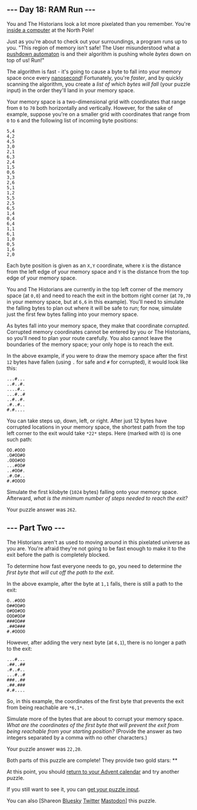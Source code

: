 \--- Day 18: RAM Run ---
----------

You and The Historians look a lot more pixelated than you remember. You're [inside a computer](/2017/day/2) at the North Pole!

Just as you're about to check out your surroundings, a program runs up to you. "This region of memory isn't safe! The User misunderstood what a [pushdown automaton](https://en.wikipedia.org/wiki/Pushdown_automaton) is and their algorithm is pushing whole *bytes* down on top of us! Run!"

The algorithm is fast - it's going to cause a byte to fall into your memory space once every [nanosecond](https://www.youtube.com/watch?v=9eyFDBPk4Yw)! Fortunately, you're *faster*, and by quickly scanning the algorithm, you create a *list of which bytes will fall* (your puzzle input) in the order they'll land in your memory space.

Your memory space is a two-dimensional grid with coordinates that range from `0` to `70` both horizontally and vertically. However, for the sake of example, suppose you're on a smaller grid with coordinates that range from `0` to `6` and the following list of incoming byte positions:

```
5,4
4,2
4,5
3,0
2,1
6,3
2,4
1,5
0,6
3,3
2,6
5,1
1,2
5,5
2,5
6,5
1,4
0,4
6,4
1,1
6,1
1,0
0,5
1,6
2,0

```

Each byte position is given as an `X,Y` coordinate, where `X` is the distance from the left edge of your memory space and `Y` is the distance from the top edge of your memory space.

You and The Historians are currently in the top left corner of the memory space (at `0,0`) and need to reach the exit in the bottom right corner (at `70,70` in your memory space, but at `6,6` in this example). You'll need to simulate the falling bytes to plan out where it will be safe to run; for now, simulate just the first few bytes falling into your memory space.

As bytes fall into your memory space, they make that coordinate *corrupted*. Corrupted memory coordinates cannot be entered by you or The Historians, so you'll need to plan your route carefully. You also cannot leave the boundaries of the memory space; your only hope is to reach the exit.

In the above example, if you were to draw the memory space after the first `12` bytes have fallen (using `.` for safe and `#` for corrupted), it would look like this:

```
...#...
..#..#.
....#..
...#..#
..#..#.
.#..#..
#.#....

```

You can take steps up, down, left, or right. After just 12 bytes have corrupted locations in your memory space, the shortest path from the top left corner to the exit would take `*22*` steps. Here (marked with `O`) is one such path:

```
OO.#OOO
.O#OO#O
.OOO#OO
...#OO#
..#OO#.
.#.O#..
#.#OOOO

```

Simulate the first kilobyte (`1024` bytes) falling onto your memory space. Afterward, *what is the minimum number of steps needed to reach the exit?*

Your puzzle answer was `262`.

\--- Part Two ---
----------

The Historians aren't as used to moving around in this pixelated universe as you are. You're afraid they're not going to be fast enough to make it to the exit before the path is completely blocked.

To determine how fast everyone needs to go, you need to determine *the first byte that will cut off the path to the exit*.

In the above example, after the byte at `1,1` falls, there is still a path to the exit:

```
O..#OOO
O##OO#O
O#OO#OO
OOO#OO#
###OO##
.##O###
#.#OOOO

```

However, after adding the very next byte (at `6,1`), there is no longer a path to the exit:

```
...#...
.##..##
.#..#..
...#..#
###..##
.##.###
#.#....

```

So, in this example, the coordinates of the first byte that prevents the exit from being reachable are `*6,1*`.

Simulate more of the bytes that are about to corrupt your memory space. *What are the coordinates of the first byte that will prevent the exit from being reachable from your starting position?* (Provide the answer as two integers separated by a comma with no other characters.)

Your puzzle answer was `22,20`.

Both parts of this puzzle are complete! They provide two gold stars: \*\*

At this point, you should [return to your Advent calendar](/2024) and try another puzzle.

If you still want to see it, you can [get your puzzle input](18/input).

You can also [Shareon [Bluesky](https://bsky.app/intent/compose?text=I%27ve+completed+%22RAM+Run%22+%2D+Day+18+%2D+Advent+of+Code+2024+%23AdventOfCode+https%3A%2F%2Fadventofcode%2Ecom%2F2024%2Fday%2F18) [Twitter](https://twitter.com/intent/tweet?text=I%27ve+completed+%22RAM+Run%22+%2D+Day+18+%2D+Advent+of+Code+2024&url=https%3A%2F%2Fadventofcode%2Ecom%2F2024%2Fday%2F18&related=ericwastl&hashtags=AdventOfCode) [Mastodon](javascript:void(0);)] this puzzle.
